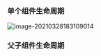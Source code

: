 ### 单个组件生命周期

![image-20210328183109014](C:\Users\DELL\AppData\Roaming\Typora\typora-user-images\image-20210328183109014.png)

### 父子组件生命周期

